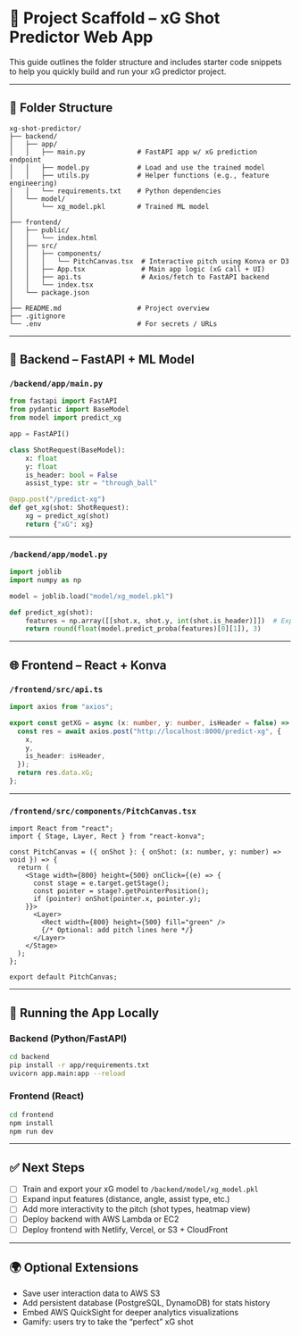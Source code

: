 # 🔧 Project Scaffold – xG Shot Predictor Web App

This guide outlines the folder structure and includes starter code snippets to help you quickly build and run your xG predictor project.

---

## 📁 Folder Structure

```
xg-shot-predictor/
├── backend/
│   ├── app/
│   │   ├── main.py             # FastAPI app w/ xG prediction endpoint
│   │   ├── model.py            # Load and use the trained model
│   │   ├── utils.py            # Helper functions (e.g., feature engineering)
│   │   └── requirements.txt    # Python dependencies
│   └── model/
│       └── xg_model.pkl        # Trained ML model
│
├── frontend/
│   ├── public/
│   │   └── index.html
│   ├── src/
│   │   ├── components/
│   │   │   └── PitchCanvas.tsx  # Interactive pitch using Konva or D3
│   │   ├── App.tsx              # Main app logic (xG call + UI)
│   │   ├── api.ts               # Axios/fetch to FastAPI backend
│   │   └── index.tsx
│   └── package.json
│
├── README.md                   # Project overview
├── .gitignore
└── .env                        # For secrets / URLs
```

---

## 🧠 Backend – FastAPI + ML Model

### `/backend/app/main.py`

```python
from fastapi import FastAPI
from pydantic import BaseModel
from model import predict_xg

app = FastAPI()

class ShotRequest(BaseModel):
    x: float
    y: float
    is_header: bool = False
    assist_type: str = "through_ball"

@app.post("/predict-xg")
def get_xg(shot: ShotRequest):
    xg = predict_xg(shot)
    return {"xG": xg}
```

---

### `/backend/app/model.py`

```python
import joblib
import numpy as np

model = joblib.load("model/xg_model.pkl")

def predict_xg(shot):
    features = np.array([[shot.x, shot.y, int(shot.is_header)]])  # Expand if needed
    return round(float(model.predict_proba(features)[0][1]), 3)
```

---

## 🌐 Frontend – React + Konva

### `/frontend/src/api.ts`

```ts
import axios from "axios";

export const getXG = async (x: number, y: number, isHeader = false) => {
  const res = await axios.post("http://localhost:8000/predict-xg", {
    x,
    y,
    is_header: isHeader,
  });
  return res.data.xG;
};
```

---

### `/frontend/src/components/PitchCanvas.tsx`

```tsx
import React from "react";
import { Stage, Layer, Rect } from "react-konva";

const PitchCanvas = ({ onShot }: { onShot: (x: number, y: number) => void }) => {
  return (
    <Stage width={800} height={500} onClick={(e) => {
      const stage = e.target.getStage();
      const pointer = stage?.getPointerPosition();
      if (pointer) onShot(pointer.x, pointer.y);
    }}>
      <Layer>
        <Rect width={800} height={500} fill="green" />
        {/* Optional: add pitch lines here */}
      </Layer>
    </Stage>
  );
};

export default PitchCanvas;
```

---

## 🚀 Running the App Locally

### Backend (Python/FastAPI)

```bash
cd backend
pip install -r app/requirements.txt
uvicorn app.main:app --reload
```

### Frontend (React)

```bash
cd frontend
npm install
npm run dev
```

---

## ✅ Next Steps

- [ ] Train and export your xG model to `/backend/model/xg_model.pkl`
- [ ] Expand input features (distance, angle, assist type, etc.)
- [ ] Add more interactivity to the pitch (shot types, heatmap view)
- [ ] Deploy backend with AWS Lambda or EC2
- [ ] Deploy frontend with Netlify, Vercel, or S3 + CloudFront

---

## 🌍 Optional Extensions

- Save user interaction data to AWS S3
- Add persistent database (PostgreSQL, DynamoDB) for stats history
- Embed AWS QuickSight for deeper analytics visualizations
- Gamify: users try to take the “perfect” xG shot
